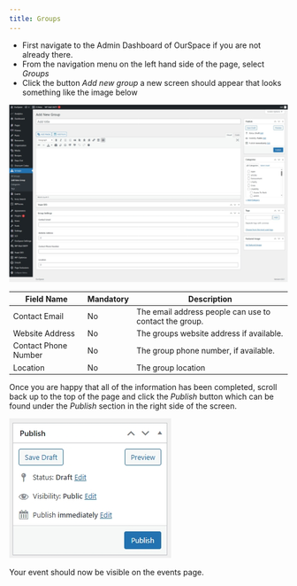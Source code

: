 ```yaml
---
title: Groups
---
```


* First navigate to the Admin Dashboard of OurSpace if you are not already there.
* From the navigation menu on the left hand side of the page, select _Groups_
* Click the button _Add new group_ a new screen should appear that looks something like the image below

![alt text](../../../images/os-new-group.jpeg)

|Field Name             | Mandatory | Description
|-----------------------|-----------|---------------------------------------------------------|
| Contact Email         |  No       | The email address people can use to contact the group.  |
| Website Address       |  No       | The groups website address if available.                |
| Contact Phone Number  |  No       | The group phone number, if available.                   |
| Location              |  No       | The group location                                      |

Once you are happy that all of the information has been completed, scroll back up to the top of the page and click the _Publish_ button which can be found under the _Publish_ section in the right side of the screen.

![alt text](../../../images/os-new-topic-publish.jpeg)

Your event should now be visible on the events page.